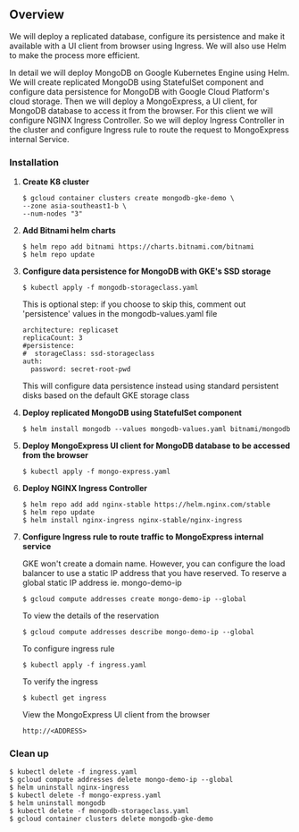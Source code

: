 ## Overview
We will deploy a replicated database, configure its persistence and make it available with a UI client from browser using Ingress. We will also use Helm to make the process more efficient.

In detail we will deploy MongoDB on Google Kubernetes Engine using Helm. We will create replicated MongoDB using StatefulSet component and configure data persistence for MongoDB with Google Cloud Platform's cloud storage. Then we will deploy a MongoExpress, a UI client, for MongoDB database to access it from the browser. For this client we will configure NGINX Ingress Controller. So we will deploy Ingress Controller in the cluster and configure Ingress rule to route the request to MongoExpress internal Service.

### Installation
1. **Create K8 cluster**

   ```
   $ gcloud container clusters create mongodb-gke-demo \
   --zone asia-southeast1-b \
   --num-nodes "3"  
   ```

2. **Add Bitnami helm charts**

   ```
   $ helm repo add bitnami https://charts.bitnami.com/bitnami
   $ helm repo update
   ```

3. **Configure data persistence for MongoDB with GKE's SSD storage**

   ```
   $ kubectl apply -f mongodb-storageclass.yaml 
   ```
   This is optional step: if you choose to skip this, comment out 'persistence' values in the mongodb-values.yaml file 
   ```
   architecture: replicaset
   replicaCount: 3
   #persistence:
   #  storageClass: ssd-storageclass
   auth:
     password: secret-root-pwd
   ```
   This will configure data persistence instead using standard persistent disks based on the default GKE storage class

4. **Deploy replicated MongoDB using StatefulSet component**

   ```
   $ helm install mongodb --values mongodb-values.yaml bitnami/mongodb
   ```

5. **Deploy MongoExpress UI client for MongoDB database to be accessed from the browser**
   
   ```
   $ kubectl apply -f mongo-express.yaml
   ```

6. **Deploy NGINX Ingress Controller**

   ```
   $ helm repo add add nginx-stable https://helm.nginx.com/stable
   $ helm repo update
   $ helm install nginx-ingress nginx-stable/nginx-ingress
   ```

7. **Configure Ingress rule to route traffic to MongoExpress internal service**
   
   GKE won't create a domain name. However, you can configure the load balancer to use a static IP address that you have reserved. To reserve a global static IP address ie. mongo-demo-ip
   ```
   $ gcloud compute addresses create mongo-demo-ip --global
   ```
   To view the details of the reservation
   ```
   $ gcloud compute addresses describe mongo-demo-ip --global
   ```
   To configure ingress rule
   ```
   $ kubectl apply -f ingress.yaml
   ```
   To verify the ingress
   ```
   $ kubectl get ingress
   ```
   View the MongoExpress UI client from the browser
    ```
   http://<ADDRESS>
   ```
   
### Clean up
```
$ kubectl delete -f ingress.yaml
$ gcloud compute addresses delete mongo-demo-ip --global
$ helm uninstall nginx-ingress
$ kubectl delete -f mongo-express.yaml
$ helm uninstall mongodb
$ kubectl delete -f mongodb-storageclass.yaml
$ gcloud container clusters delete mongodb-gke-demo
```
